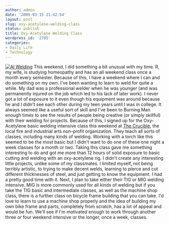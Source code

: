 ```yaml
---
author: admin
date: '2009-03-15 21:42:54'
layout: post
slug: oxy-acetylene-welding-class
status: publish
title: Oxy-Acetylene Welding Class
wordpress_id: '2705'
categories:
- Daily Life
- Technology
---
```


[![Al
Welding](http://farm4.static.flickr.com/3607/3354500083_f3f0084966_m.jpg)](http://www.flickr.com/photos/albill/3354500083/ "P1010541 by albill, on Flickr")
This weekend, I did something a bit unusual with my time. R, my wife, is
studying homeopathy and has an all weekend class once a month every
semester. Because of this, I have a weekend where I can and do something
on my own. I've been wanting to learn to weld for quite a while. My dad
was a professional welder when he was younger (and was permanently
injured on the job which led to his lack of later work). I never got a
lot of exposure to it even though his equipment was around because he
and I didn't see each other during my teen years until I was in college.
It always seemed like a useful sort of skill and I've been to Burning
Man enough times to see the results of people being creative (or simply
skillful) with their welding for projects. Because of this, I signed up
for the Oxy-Acetylene basic welding intensive class this weekend at [The
Crucible](http://www.thecrucible.org/), the local fire and industrial
arts non-profit organization. They teach all sorts of classes, including
many kinds of welding. Working with a torch like this seemed to be the
most basic but I didn't want to do one of these one night a week classes
for a month or two. Taking this class gave me something interesting to
do and got me more than 12 hours of solid exposure to basic cutting and
welding with an oxy-acetylene rig. I didn't create any interesting
little projects, unlike some of my classmates. I limited myself, not
being terribly artistic, to trying to make decent welds, learning to
pierce and cut different thicknesses of steel, and just getting to know
the equipment. I had a pretty good time with it. Next, I plan to take
either their TIG or MIG welding intensive. MIG is more commonly used for
all kinds of welding but if you take the TIG basic and intermediate
classes, as well as the machine shop class, there is a further class on
bicycle frame building that you can take. I'd love to learn to use a
machine shop properly and the idea of building my own bike frame and
parts, completely from scratch, has a lot of appeal and would be fun.
We'll see if I'm motivated enough to work through another three or four
weekend intensive or the longer, once a week, classes.
